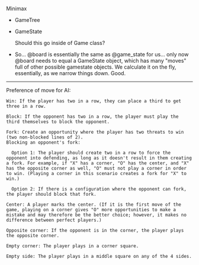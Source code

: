     
Minimax

- GameTree

- GameState
  
  Should this go inside of Game class?

- So... @board is essentially the same as @game_state for us... only now @board needs to
equal a GameState object, which has many "moves" full of other possible gamestate objects. We calculate it on the fly, essentially, as we narrow things down. Good.





------

Preference of move for AI:

    Win: If the player has two in a row, they can place a third to get three in a row.
    
    Block: If the opponent has two in a row, the player must play the third themselves to block the opponent.
    
    Fork: Create an opportunity where the player has two threats to win (two non-blocked lines of 2).
    Blocking an opponent's fork:
    
      Option 1: The player should create two in a row to force the opponent into defending, as long as it doesn't result in them creating a fork. For example, if "X" has a corner, "O" has the center, and "X" has the opposite corner as well, "O" must not play a corner in order to win. (Playing a corner in this scenario creates a fork for "X" to win.)
    
      Option 2: If there is a configuration where the opponent can fork, the player should block that fork.
    
    Center: A player marks the center. (If it is the first move of the game, playing on a corner gives "O" more opportunities to make a mistake and may therefore be the better choice; however, it makes no difference between perfect players.)
    
    Opposite corner: If the opponent is in the corner, the player plays the opposite corner.
    
    Empty corner: The player plays in a corner square.
    
    Empty side: The player plays in a middle square on any of the 4 sides.
